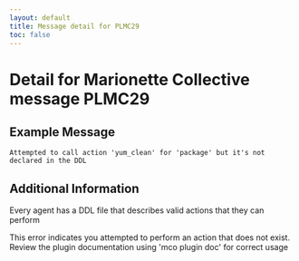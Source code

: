 ```yaml
---
layout: default
title: Message detail for PLMC29
toc: false
---
```


Detail for Marionette Collective message PLMC29
===========================================

Example Message
---------------

    Attempted to call action 'yum_clean' for 'package' but it's not declared in the DDL

Additional Information
----------------------

Every agent has a DDL file that describes valid actions that they can perform

This error indicates you attempted to perform an action that does not exist.  Review the plugin documentation using 'mco plugin doc' for correct usage
